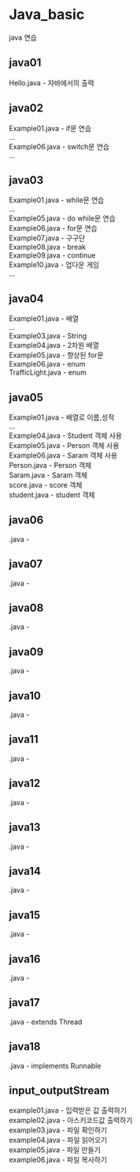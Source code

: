 # Java_basic
  java 연습  

## java01  
  Hello.java - 자바에서의 출력  

## java02  
  Example01.java - if문 연습  
  ...  
  Example06.java - switch문 연습  
  ...  

## java03  
  Example01.java - while문 연습  
  ...  
  Example05.java - do while문 연습  
  Example06.java - for문 연습  
  Example07.java - 구구단  
  Example08.java - break  
  Example09.java - continue  
  Example10.java - 업다운 게임  
  ...  

## java04  
  Example01.java - 배열  
  ...  
  Example03.java - String  
  Example04.java - 2차원 배열  
  Example05.java - 향상된 for문  
  Example06.java - enum  
  TrafficLight.java - enum  

## java05  
  Example01.java - 배열로 이름,성적  
  ...  
  Example04.java - Student 객체 사용  
  Example05.java - Person 객체 사용  
  Example06.java - Saram 객체 사용  
  Person.java - Person 객체  
  Saram.java - Saram 객체  
  score.java - score 객체  
  student.java - student 객체  

## java06  
  .java -   

## java07  
  .java -   

## java08  
  .java -   

## java09  
  .java -   

## java10  
  .java -   

## java11  
  .java -   

## java12  
  .java -   

## java13  
  .java -   

## java14  
  .java -   

## java15  
  .java -   

## java16  
  .java -   

## java17  
  .java - extends Thread  

## java18  
  .java - implements Runnable  

## input_outputStream  
  example01.java - 입력받은 값 출력하기  
  example02.java - 아스키코드값 출력하기  
  example03.java - 파일 확인하기  
  example04.java - 파일 읽어오기  
  example05.java - 파일 만들기  
  example06.java - 파일 복사하기  